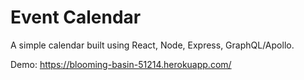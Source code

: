 # Event Calendar
A simple calendar built using React, Node, Express, GraphQL/Apollo.

Demo: https://blooming-basin-51214.herokuapp.com/
